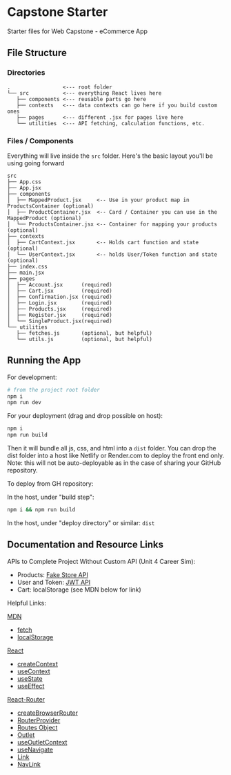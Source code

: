 # Capstone Starter

Starter files for Web Capstone - eCommerce App

## File Structure

### Directories

```text
.                 <--- root folder
└── src           <--- everything React lives here
   ├── components <--- reusable parts go here
   ├── contexts   <--- data contexts can go here if you build custom ones
   ├── pages      <--- different .jsx for pages live here
   └── utilities  <--- API fetching, calculation functions, etc.
```

### Files / Components

Everything will live inside the `src` folder. Here's the basic layout you'll be using going forward

```text
src
├── App.css
├── App.jsx
├── components
│  ├── MappedProduct.jsx     <-- Use in your product map in ProductsContainer (optional)
│  ├── ProductContainer.jsx  <-- Card / Container you can use in the MappedProduct (optional)
│  └── ProductsContainer.jsx <-- Container for mapping your products (optional)
├── contexts
│  ├── CartContext.jsx       <-- Holds cart function and state (optional)
│  └── UserContext.jsx       <-- holds User/Token function and state (optional)
├── index.css
├── main.jsx
├── pages
│  ├── Account.jsx      (required)
│  ├── Cart.jsx         (required)
│  ├── Confirmation.jsx (required)
│  ├── Login.jsx        (required)
│  ├── Products.jsx     (required)
│  ├── Register.jsx     (required)
│  └── SingleProduct.jsx(required)
└── utilities
   ├── fetches.js       (optional, but helpful)
   └── utils.js         (optional, but helpful)
```

## Running the App

For development:

```bash
# from the project root folder
npm i
npm run dev
```

For your deployment (drag and drop possible on host):

```bash
npm i
npm run build
```

Then it will bundle all js, css, and html into a `dist` folder. You can drop the dist folder into a host like Netlify or Render.com to deploy the front end only. Note: this will not be auto-deployable as in the case of sharing your GitHub repository.

To deploy from GH repository:

In the host, under "build step":
```bash
npm i && npm run build
```

In the host, under "deploy directory" or similar:
`dist`

## Documentation and Resource Links

APIs to Complete Project Without Custom API (Unit 4 Career Sim):

- Products: [Fake Store API](https://fakestoreapi.com)
- User and Token: [JWT API](https://fsa-jwt-practice.herokuapp.com/)
- Cart: localStorage (see MDN below for link)

Helpful Links:

[MDN](https://developer.mozilla.org/en-US/docs/Web/JavaScript/Reference)

- [fetch](https://developer.mozilla.org/en-US/docs/Web/API/Fetch_API/Using_Fetch)
- [localStorage](https://developer.mozilla.org/en-US/docs/Web/API/Window/localStorage)

[React](https://react.dev/)

- [createContext](https://react.dev/reference/react/createContext)
- [useContext](https://react.dev/reference/react/useContext)
- [useState](https://react.dev/reference/react/useState)
- [useEffect](https://react.dev/reference/react/useEffect)

[React-Router](https://reactrouter.com/en/main)

- [createBrowserRouter](https://reactrouter.com/en/main/routers/create-browser-router)
- [RouterProvider](https://reactrouter.com/en/main/routers/router-provider)
- [Routes Object](https://reactrouter.com/en/main/routers/create-browser-router#routes)
- [Outlet](https://reactrouter.com/en/main/components/outlet)
- [useOutletContext](https://reactrouter.com/en/main/hooks/use-outlet-context)
- [useNavigate](https://reactrouter.com/en/main/hooks/use-navigate)
- [Link](https://reactrouter.com/en/main/components/link)
- [NavLink](https://reactrouter.com/en/main/components/nav-link)
